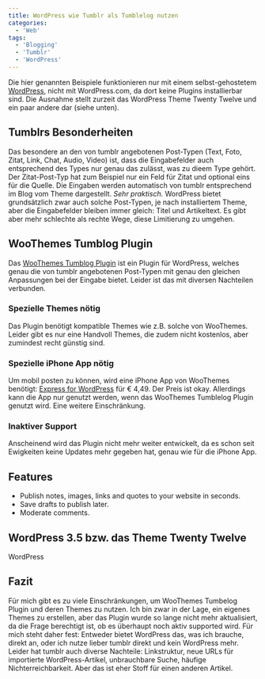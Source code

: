 ```yaml
---
title: WordPress wie Tumblr als Tumblelog nutzen
categories:
  - 'Web'
tags:
  - 'Blogging'
  - 'Tumblr'
  - 'WordPress'
---
```

Die hier genannten Beispiele funktionieren nur mit einem selbst-gehostetem [WordPress](https://wordpress.org/), nicht mit WordPress.com, da dort keine Plugins installierbar sind. Die Ausnahme stellt zurzeit das WordPress Theme Twenty Twelve und ein paar andere dar (siehe unten).

## Tumblrs Besonderheiten

Das besondere an den von tumblr angebotenen Post-Typen (Text, Foto, Zitat, Link, Chat, Audio, Video) ist, dass die Eingabefelder auch entsprechend des Types nur genau das zulässt, was zu dieem Type gehört. Der Zitat-Post-Typ hat zum Beispiel nur ein Feld für Zitat und optional eins für die Quelle. Die Eingaben werden automatisch von tumblr entsprechend im Blog vom Theme dargestellt. _Sehr praktisch._ WordPress bietet grundsätzlich zwar auch solche Post-Typen, je nach installiertem Theme, aber die Eingabefelder bleiben immer gleich: Titel und Artikeltext. Es gibt aber mehr schlechte als rechte Wege, diese Limitierung zu umgehen.

## WooThemes Tumblog Plugin

Das [WooThemes Tumblog Plugin](https://wordpress.org/plugins/woo-tumblog/) ist ein Plugin für WordPress, welches genau die von tumblr angebotenen Post-Typen mit genau den gleichen Anpassungen bei der Eingabe bietet. Leider ist das mit diversen Nachteilen verbunden.

### Spezielle Themes nötig

Das Plugin benötigt kompatible Themes wie z.B. solche von WooThemes. Leider gibt es nur eine Handvoll Themes, die zudem nicht kostenlos, aber zumindest recht günstig sind.

### Spezielle iPhone App nötig

Um mobil posten zu können, wird eine iPhone App von WooThemes benötigt: [Express for WordPress](https://itunes.apple.com/de/app/express-for-wordpress/id397596690?mt=8) für € 4,49. Der Preis ist okay. Allerdings kann die App nur genutzt werden, wenn das WooThemes Tumblelog Plugin genutzt wird. Eine weitere Einschränkung.

### Inaktiver Support

Anscheinend wird das Plugin nicht mehr weiter entwickelt, da es schon seit Ewigkeiten keine Updates mehr gegeben hat, genau wie für die iPhone App.

## Features

* Publish notes, images, links and quotes to your website in seconds.
* Save drafts to publish later.
* Moderate comments.

## WordPress 3.5 bzw. das Theme Twenty Twelve

WordPress

## Fazit

Für mich gibt es zu viele Einschränkungen, um WooThemes Tumbelog Plugin und deren Themes zu nutzen. Ich bin zwar in der Lage, ein eigenes Themes zu erstellen, aber das Plugin wurde so lange nicht mehr aktualisiert, da die Frage berechtigt ist, ob es überhaupt noch aktiv supported wird. Für mich steht daher fest: Entweder bietet WordPress das, was ich brauche, direkt an, oder ich nutze lieber tumblr direkt und kein WordPress mehr. Leider hat tumblr auch diverse Nachteile: Linkstruktur, neue URLs für importierte WordPress-Artikel, unbrauchbare Suche, häufige Nichterreichbarkeit. Aber das ist eher Stoff für einen anderen Artikel.
